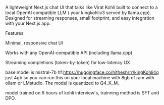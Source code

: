 

A lightweight Next.js chat UI that talks like Virat Kohli  built to connect to a local OpenAI compatible LLM ( your kingkohliv3 served by llama.cpp).
Designed for streaming responses, small footprint, and easy integration with your Next.js app.

Features

Minimal, responsive chat UI 

Works with any OpenAI-compatible API (including llama.cpp)

Streaming completions (token-by-token) for low-latency UX

base model is mistral-7b
hf:https://huggingface.co/hitheshrrr/kingKohli4q just 4gb so you can run this on your local machine with 8gb of ram with ollam or LMstudio. The model is quantized to Q4_K_M.

model trained on 6 hours of kohli interview's, trainning method is SFT and DPO.  
